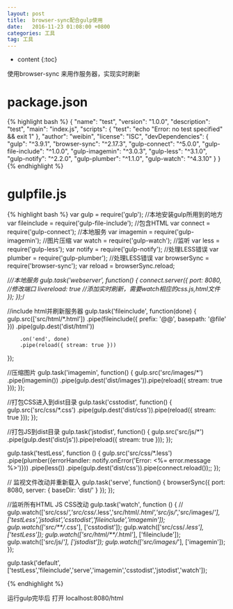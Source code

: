 ```yaml
---
layout: post
title:  browser-sync配合gulp使用
date:   2016-11-23 01:08:00 +0800
categories: 工具
tag: 工具
---
```


* content
{:toc}

使用browser-sync 来用作服务器，实现实时刷新

package.json
====================================
{% highlight bash %}
{
  "name": "test",
  "version": "1.0.0",
  "description": "test",
  "main": "index.js",
  "scripts": {
    "test": "echo \"Error: no test specified\" && exit 1"
  },
  "author": "weibin",
  "license": "ISC",
  "devDependencies": {
    "gulp": "^3.9.1",
    "browser-sync": "^2.17.3",
    "gulp-connect": "^5.0.0",
    "gulp-file-include": "^1.0.0",
    "gulp-imagemin": "^3.0.3",
    "gulp-less": "^3.1.0",
    "gulp-notify": "^2.2.0",
    "gulp-plumber": "^1.1.0",
    "gulp-watch": "^4.3.10"
  }
}
{% endhighlight %}



gulpfile.js
====================================
{% highlight bash %}
var gulp = require('gulp'); //本地安装gulp所用到的地方
var fileinclude  = require('gulp-file-include');  //包含HTML
var connect = require('gulp-connect'); //本地服务
var imagemin = require('gulp-imagemin'); //图片压缩
var watch = require('gulp-watch'); //监听
var less = require('gulp-less');
var notify = require('gulp-notify');  //处理LESS错误
var plumber = require('gulp-plumber'); //处理LESS错误
var browserSync = require('browser-sync');
var reload = browserSync.reload;

/*//本地服务
 gulp.task('webserver', function() {
 connect.server({
 port: 8080,      //修改端口
 livereload: true   //添加实时刷新，需要watch相应的css.js,html文件
 });
 });*/

//include html并刷新服务器
gulp.task('fileinclude', function(done) {
    gulp.src(['src/html/*.html'])
        .pipe(fileinclude({
            prefix: '@@',
            basepath: '@file'
        }))
        .pipe(gulp.dest('dist/html'))

        .on('end', done)
        .pipe(reload({ stream: true }))
});

//压缩图片
gulp.task('imagemin', function() {
    gulp.src('src/images/*')
        .pipe(imagemin())
        .pipe(gulp.dest('dist/images')).pipe(reload({ stream: true }));
});

//打包CSS进入到dist目录
gulp.task('csstodist', function() {
    gulp.src('src/css/*.css')
        .pipe(gulp.dest('dist/css')).pipe(reload({ stream: true }));
});

//打包JS到dist目录
gulp.task('jstodist', function() {
    gulp.src('src/js/*')
        .pipe(gulp.dest('dist/js')).pipe(reload({ stream: true }));
});

gulp.task('testLess', function () {
    gulp.src('src/css/*.less')
        .pipe(plumber({errorHandler: notify.onError('Error: <%= error.message %>')}))
        .pipe(less())
        .pipe(gulp.dest('dist/css')).pipe(connect.reload());;
});

// 监视文件改动并重新载入
gulp.task('serve', function() {
    browserSync({
        port: 8080,
        server: {
            baseDir: 'dist/'
        }
    });
});

//监听所有HTML JS CSS改动
gulp.task('watch', function () {
   // gulp.watch(['src/css/*','src/css/*.less','src/html/*.html','src/js/*','src/images/*'], ['testLess','jstodist','csstodist','fileinclude','imagemin']);
    gulp.watch(['src/**/*.css'], ['csstodist']);
    gulp.watch(['src/css/*.less'], ['testLess']);
    gulp.watch(['src/html/**/*.html'], ['fileinclude']);
    gulp.watch(['src/js/*'], ['jstodist']);
    gulp.watch(['src/images/*'], ['imagemin']);
});




gulp.task('default',['testLess','fileinclude','serve','imagemin','csstodist','jstodist','watch']);

{% endhighlight %}

运行gulp完毕后 打开 localhost:8080/html